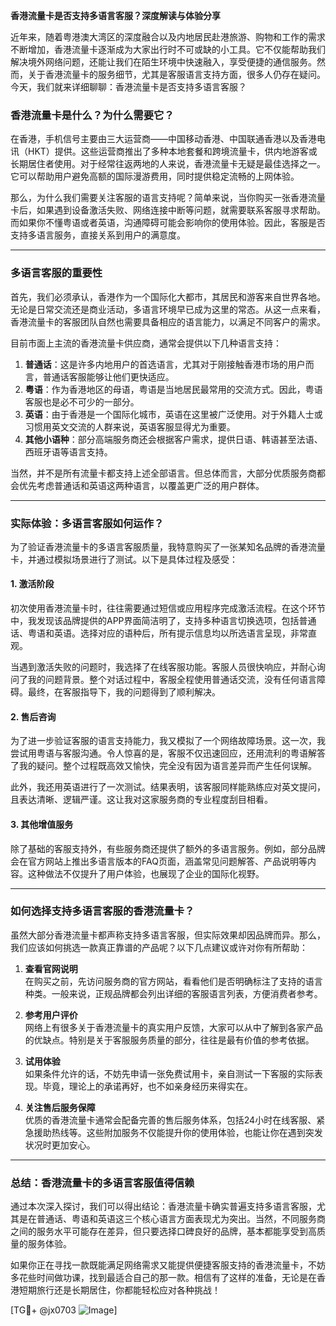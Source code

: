 **香港流量卡是否支持多语言客服？深度解读与体验分享**

近年来，随着粤港澳大湾区的深度融合以及内地居民赴港旅游、购物和工作的需求不断增加，香港流量卡逐渐成为大家出行时不可或缺的小工具。它不仅能帮助我们解决境外网络问题，还能让我们在陌生环境中快速融入，享受便捷的通信服务。然而，关于香港流量卡的服务细节，尤其是客服语言支持方面，很多人仍存在疑问。今天，我们就来详细聊聊：香港流量卡是否支持多语言客服？

### 香港流量卡是什么？为什么需要它？
在香港，手机信号主要由三大运营商——中国移动香港、中国联通香港以及香港电讯（HKT）提供。这些运营商推出了多种本地套餐和跨境流量卡，供内地游客或长期居住者使用。对于经常往返两地的人来说，香港流量卡无疑是最佳选择之一。它可以帮助用户避免高额的国际漫游费用，同时提供稳定流畅的上网体验。

那么，为什么我们需要关注客服的语言支持呢？简单来说，当你购买一张香港流量卡后，如果遇到设备激活失败、网络连接中断等问题，就需要联系客服寻求帮助。而如果你不懂粤语或者英语，沟通障碍可能会影响你的使用体验。因此，客服是否支持多语言服务，直接关系到用户的满意度。

---

### 多语言客服的重要性
首先，我们必须承认，香港作为一个国际化大都市，其居民和游客来自世界各地。无论是日常交流还是商业活动，多语言环境早已成为这里的常态。从这一点来看，香港流量卡的客服团队自然也需要具备相应的语言能力，以满足不同客户的需求。

目前市面上主流的香港流量卡供应商，通常会提供以下几种语言支持：
1. **普通话**：这是许多内地用户的首选语言，尤其对于刚接触香港市场的用户而言，普通话客服能够让他们更快适应。
2. **粤语**：作为香港地区的母语，粤语是当地居民最常用的交流方式。因此，粤语客服也是必不可少的一部分。
3. **英语**：由于香港是一个国际化城市，英语在这里被广泛使用。对于外籍人士或习惯用英文交流的人群来说，英语客服显得尤为重要。
4. **其他小语种**：部分高端服务商还会根据客户需求，提供日语、韩语甚至法语、西班牙语等语言支持。

当然，并不是所有流量卡都支持上述全部语言。但总体而言，大部分优质服务商都会优先考虑普通话和英语这两种语言，以覆盖更广泛的用户群体。

---

### 实际体验：多语言客服如何运作？
为了验证香港流量卡的多语言客服质量，我特意购买了一张某知名品牌的香港流量卡，并通过模拟场景进行了测试。以下是具体过程及感受：

#### 1. **激活阶段**
初次使用香港流量卡时，往往需要通过短信或应用程序完成激活流程。在这个环节中，我发现该品牌提供的APP界面简洁明了，支持多种语言切换选项，包括普通话、粤语和英语。选择对应的语种后，所有提示信息均以所选语言呈现，非常直观。

当遇到激活失败的问题时，我选择了在线客服功能。客服人员很快响应，并耐心询问了我的问题背景。整个对话过程中，客服全程使用普通话交流，没有任何语言障碍。最终，在客服指导下，我的问题得到了顺利解决。

#### 2. **售后咨询**
为了进一步验证客服的语言支持能力，我又模拟了一个网络故障场景。这一次，我尝试用粤语与客服沟通。令人惊喜的是，客服不仅迅速回应，还用流利的粤语解答了我的疑问。整个过程既高效又愉快，完全没有因为语言差异而产生任何误解。

此外，我还用英语进行了一次测试。结果表明，该客服同样能熟练应对英文提问，且表达清晰、逻辑严谨。这让我对这家服务商的专业程度刮目相看。

#### 3. **其他增值服务**
除了基础的客服支持外，有些服务商还提供了额外的多语言服务。例如，部分品牌会在官方网站上推出多语言版本的FAQ页面，涵盖常见问题解答、产品说明等内容。这种做法不仅提升了用户体验，也展现了企业的国际化视野。

---

### 如何选择支持多语言客服的香港流量卡？
虽然大部分香港流量卡都声称支持多语言客服，但实际效果却因品牌而异。那么，我们应该如何挑选一款真正靠谱的产品呢？以下几点建议或许对你有所帮助：

1. **查看官网说明**  
   在购买之前，先访问服务商的官方网站，看看他们是否明确标注了支持的语言种类。一般来说，正规品牌都会列出详细的客服语言列表，方便消费者参考。

2. **参考用户评价**  
   网络上有很多关于香港流量卡的真实用户反馈，大家可以从中了解到各家产品的优缺点。特别是关于客服服务质量的部分，往往是最有价值的参考依据。

3. **试用体验**  
   如果条件允许的话，不妨先申请一张免费试用卡，亲自测试一下客服的实际表现。毕竟，理论上的承诺再好，也不如亲身经历来得实在。

4. **关注售后服务保障**  
   优质的香港流量卡通常会配备完善的售后服务体系，包括24小时在线客服、紧急援助热线等。这些附加服务不仅能提升你的使用体验，也能让你在遇到突发状况时更加安心。

---

### 总结：香港流量卡的多语言客服值得信赖
通过本次深入探讨，我们可以得出结论：香港流量卡确实普遍支持多语言客服，尤其是在普通话、粤语和英语这三个核心语言方面表现尤为突出。当然，不同服务商之间的服务水平可能存在差异，但只要选择口碑良好的品牌，基本都能享受到高质量的服务体验。

如果你正在寻找一款既能满足网络需求又能提供便捷客服支持的香港流量卡，不妨多花些时间做功课，找到最适合自己的那一款。相信有了这样的准备，无论是在香港短期旅行还是长期居住，你都能轻松应对各种挑战！

[TG💪+ @jx0703 ![Image](https://github.com/user-attachments/assets/dbca1d08-cadb-493c-b0ec-ad6f7a83f270)]